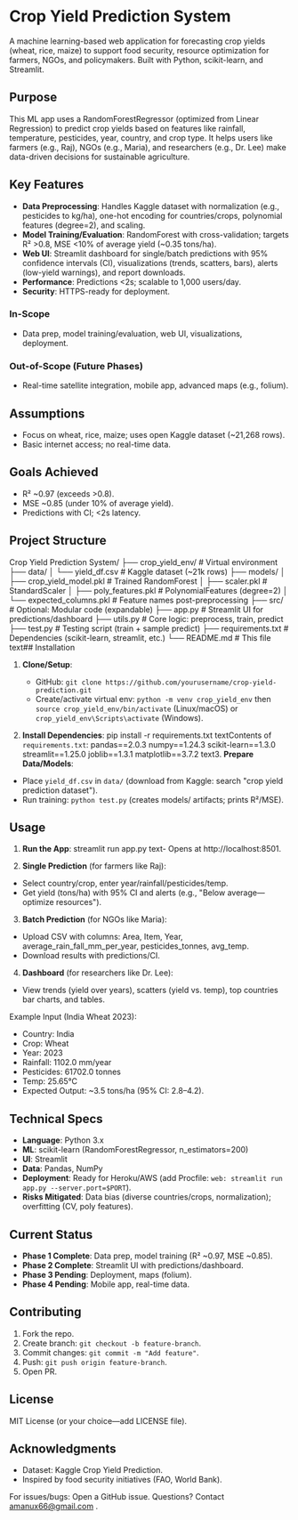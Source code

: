 # Crop Yield Prediction System

A machine learning-based web application for forecasting crop yields (wheat, rice, maize) to support food security, resource optimization for farmers, NGOs, and policymakers. Built with Python, scikit-learn, and Streamlit.

## Purpose
This ML app uses a RandomForestRegressor (optimized from Linear Regression) to predict crop yields based on features like rainfall, temperature, pesticides, year, country, and crop type. It helps users like farmers (e.g., Raj), NGOs (e.g., Maria), and researchers (e.g., Dr. Lee) make data-driven decisions for sustainable agriculture.

## Key Features
- **Data Preprocessing**: Handles Kaggle dataset with normalization (e.g., pesticides to kg/ha), one-hot encoding for countries/crops, polynomial features (degree=2), and scaling.
- **Model Training/Evaluation**: RandomForest with cross-validation; targets R² >0.8, MSE <10% of average yield (~0.35 tons/ha).
- **Web UI**: Streamlit dashboard for single/batch predictions with 95% confidence intervals (CI), visualizations (trends, scatters, bars), alerts (low-yield warnings), and report downloads.
- **Performance**: Predictions <2s; scalable to 1,000 users/day.
- **Security**: HTTPS-ready for deployment.

### In-Scope
- Data prep, model training/evaluation, web UI, visualizations, deployment.

### Out-of-Scope (Future Phases)
- Real-time satellite integration, mobile app, advanced maps (e.g., folium).

## Assumptions
- Focus on wheat, rice, maize; uses open Kaggle dataset (~21,268 rows).
- Basic internet access; no real-time data.

## Goals Achieved
- R² ~0.97 (exceeds >0.8).
- MSE ~0.85 (under 10% of average yield).
- Predictions with CI; <2s latency.

## Project Structure
Crop Yield Prediction System/
├── crop_yield_env/          # Virtual environment
├── data/
│   └── yield_df.csv         # Kaggle dataset (~21k rows)
├── models/
│   ├── crop_yield_model.pkl # Trained RandomForest
│   ├── scaler.pkl           # StandardScaler
│   ├── poly_features.pkl    # PolynomialFeatures (degree=2)
│   └── expected_columns.pkl # Feature names post-preprocessing
├── src/                     # Optional: Modular code (expandable)
├── app.py                   # Streamlit UI for predictions/dashboard
├── utils.py                 # Core logic: preprocess, train, predict
├── test.py                  # Testing script (train + sample predict)
├── requirements.txt         # Dependencies (scikit-learn, streamlit, etc.)
└── README.md                # This file
text## Installation
1. **Clone/Setup**:
   - GitHub: `git clone https://github.com/yourusername/crop-yield-prediction.git`
   - Create/activate virtual env: `python -m venv crop_yield_env` then `source crop_yield_env/bin/activate` (Linux/macOS) or `crop_yield_env\Scripts\activate` (Windows).

2. **Install Dependencies**:
pip install -r requirements.txt
textContents of `requirements.txt`:
pandas==2.0.3
numpy==1.24.3
scikit-learn==1.3.0
streamlit==1.25.0
joblib==1.3.1
matplotlib==3.7.2
text3. **Prepare Data/Models**:
- Place `yield_df.csv` in `data/` (download from Kaggle: search "crop yield prediction dataset").
- Run training: `python test.py` (creates models/ artifacts; prints R²/MSE).

## Usage
1. **Run the App**:
streamlit run app.py
text- Opens at http://localhost:8501.

2. **Single Prediction** (for farmers like Raj):
- Select country/crop, enter year/rainfall/pesticides/temp.
- Get yield (tons/ha) with 95% CI and alerts (e.g., "Below average—optimize resources").

3. **Batch Prediction** (for NGOs like Maria):
- Upload CSV with columns: Area, Item, Year, average_rain_fall_mm_per_year, pesticides_tonnes, avg_temp.
- Download results with predictions/CI.

4. **Dashboard** (for researchers like Dr. Lee):
- View trends (yield over years), scatters (yield vs. temp), top countries bar charts, and tables.

Example Input (India Wheat 2023):
- Country: India
- Crop: Wheat
- Year: 2023
- Rainfall: 1102.0 mm/year
- Pesticides: 61702.0 tonnes
- Temp: 25.65°C
- Expected Output: ~3.5 tons/ha (95% CI: 2.8–4.2).

## Technical Specs
- **Language**: Python 3.x
- **ML**: scikit-learn (RandomForestRegressor, n_estimators=200)
- **UI**: Streamlit
- **Data**: Pandas, NumPy
- **Deployment**: Ready for Heroku/AWS (add Procfile: `web: streamlit run app.py --server.port=$PORT`).
- **Risks Mitigated**: Data bias (diverse countries/crops, normalization); overfitting (CV, poly features).

## Current Status
- **Phase 1 Complete**: Data prep, model training (R² ~0.97, MSE ~0.85).
- **Phase 2 Complete**: Streamlit UI with predictions/dashboard.
- **Phase 3 Pending**: Deployment, maps (folium).
- **Phase 4 Pending**: Mobile app, real-time data.

## Contributing
1. Fork the repo.
2. Create branch: `git checkout -b feature-branch`.
3. Commit changes: `git commit -m "Add feature"`.
4. Push: `git push origin feature-branch`.
5. Open PR.

## License
MIT License (or your choice—add LICENSE file).

## Acknowledgments
- Dataset: Kaggle Crop Yield Prediction.
- Inspired by food security initiatives (FAO, World Bank).

For issues/bugs: Open a GitHub issue. Questions? Contact amanux66@gmail.com
.
